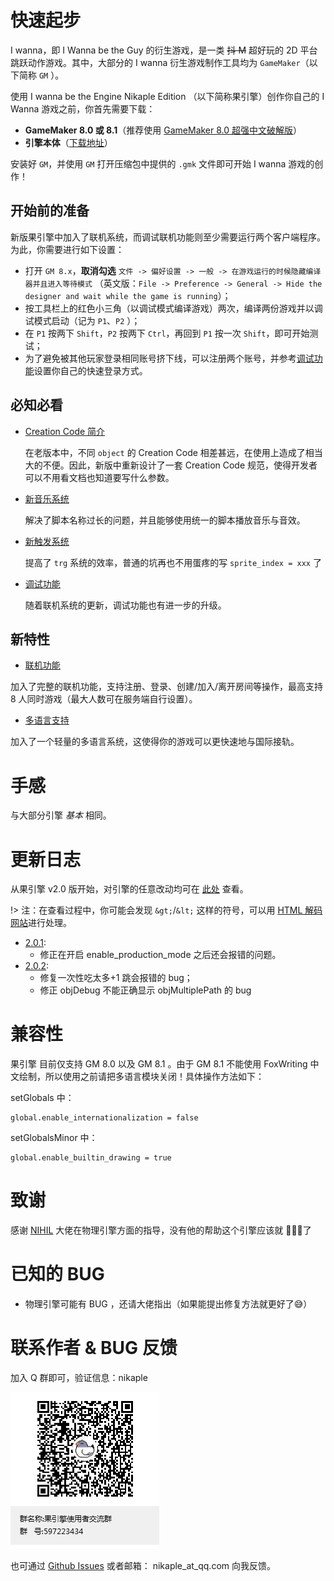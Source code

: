 # 快速起步

I wanna，即 I Wanna be the Guy 的衍生游戏，是一类 ~~抖 M~~ 超好玩的 2D 平台跳跃动作游戏。其中，大部分的 I wanna 衍生游戏制作工具均为 `GameMaker`（以下简称 `GM` ）。

使用 I wanna be the Engine Nikaple Edition （以下简称果引擎）创作你自己的 I Wanna 游戏之前，你首先需要下载：

- **GameMaker 8.0 或 8.1**（推荐使用 [GameMaker 8.0 超强中文破解版](http://p9wc9w6dq.bkt.clouddn.com/Super_Gamemaker8_1.4.2_Install.exe)）
- **引擎本体**（[下载地址](http://p9wc9w6dq.bkt.clouddn.com/iwbte-nikaple-edition-2.0.2.zip)）

安装好 `GM`，并使用 `GM` 打开压缩包中提供的 `.gmk` 文件即可开始 I wanna 游戏的创作！

## 开始前的准备

新版果引擎中加入了联机系统，而调试联机功能则至少需要运行两个客户端程序。为此，你需要进行如下设置：

- 打开 `GM 8.x`，**取消勾选** `文件 -> 偏好设置 -> 一般 -> 在游戏运行的时候隐藏编译器并且进入等待模式` （英文版：`File -> Preference -> General -> Hide the designer and wait while the game is running`）；
- 按工具栏上的红色小三角（以调试模式编译游戏）两次，编译两份游戏并以调试模式启动（记为 `P1`、`P2` ）；
- 在 `P1` 按两下 `Shift`，`P2` 按两下 `Ctrl`，再回到 `P1` 按一次 `Shift`，即可开始测试；
- 为了避免被其他玩家登录相同账号挤下线，可以注册两个账号，并参考[调试功能](/debug?id=快速登录)设置你自己的快速登录方式。

## 必知必看

- [Creation Code 简介](cc.md)

  在老版本中，不同 `object` 的 Creation Code 相差甚远，在使用上造成了相当大的不便。因此，新版中重新设计了一套 Creation Code 规范，使得开发者可以不用看文档也知道要写什么参数。

* [新音乐系统](music.md)

  解决了脚本名称过长的问题，并且能够使用统一的脚本播放音乐与音效。

* [新触发系统](trigger.md)

  提高了 `trg` 系统的效率，普通的坑再也不用蛋疼的写 `sprite_index = xxx` 了

* [调试功能](debug.md)

  随着联机系统的更新，调试功能也有进一步的升级。

## 新特性

- [联机功能](network.md)

加入了完整的联机功能，支持注册、登录、创建/加入/离开房间等操作，最高支持 8 人同时游戏（最大人数可在服务端自行设置）。

- [多语言支持](i18n.md)

加入了一个轻量的多语言系统，这使得你的游戏可以更快速地与国际接轨。

# 手感

与大部分引擎 _基本_ 相同。

# 更新日志

从果引擎 v2.0 版开始，对引擎的任意改动均可在 [此处](https://github.com/Nikaple/iwbt-nikaple-engine/commits/master) 查看。

!> 注：在查看过程中，你可能会发现 `&gt;`/`&lt;` 这样的符号，可以用 [HTML 解码网站](http://www.convertstring.com/EncodeDecode/HtmlDecode)进行处理。

- [2.0.1](https://github.com/Nikaple/iwbt-nikaple-engine/commit/d3fd736a1222a4212bcf18bc456e8c8ce5cef777):
  - 修正在开启 enable_production_mode 之后还会报错的问题。
- [2.0.2](https://github.com/Nikaple/iwbt-nikaple-engine/commit/97d0e617771a5a1f5a9a80bb0100b61d33b7f43d):
  - 修复一次性吃太多+1 跳会报错的 bug；
  - 修正 objDebug 不能正确显示 objMultiplePath 的 bug

# 兼容性

果引擎 目前仅支持 GM 8.0 以及 GM 8.1 。由于 GM 8.1 不能使用 FoxWriting 中文绘制，所以使用之前请把多语言模块关闭！具体操作方法如下：

setGlobals 中：

```gml
global.enable_internationalization = false
```

setGlobalsMinor 中：

```gml
global.enable_builtin_drawing = true
```

# 致谢

感谢 [NIHIL](http://tieba.baidu.com/home/main?un=towanoICIT) 大佬在物理引擎方面的指导，没有他的帮助这个引擎应该就 :chicken::chicken::chicken:了

# 已知的 BUG

- 物理引擎可能有 BUG ，还请大佬指出（如果能提出修复方法就更好了:sweat_smile:）

# 联系作者 & BUG 反馈

加入 Q 群即可，验证信息：nikaple

![QR Code](_images/group.png)

也可通过 [Github Issues](https://github.com/nikaple/iwbt-nikaple-engine-doc/issues) 或者邮箱： nikaple_at_qq.com 向我反馈。
